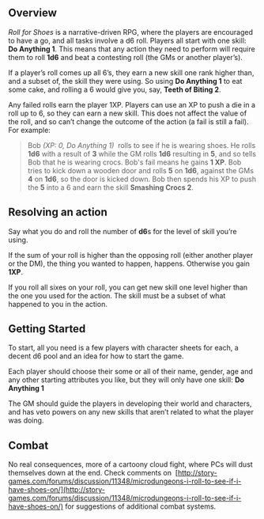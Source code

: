 ## Overview
*Roll for Shoes* is a narrative-driven RPG, where the players are encouraged to have a go, and all tasks involve a d6 roll. Players all start with one skill: **Do Anything 1**. This means that any action they need to perform will require them to roll **1d6** and beat a contesting roll (the GMs or another player’s).

If a player’s roll comes up all 6’s, they earn a new skill one rank higher than, and a subset of, the skill they were using. So using **Do Anything 1** to eat some cake, and rolling a 6 would give you, say, **Teeth of Biting 2**.

Any failed rolls earn the player 1XP. Players can use an XP to push a die in a roll up to 6, so they can earn a new skill. This does not affect the value of the roll, and so can’t change the outcome of the action (a fail is still a fail). For example:

>Bob *(XP: 0, Do Anything 1)*  rolls to see if he is wearing shoes. He rolls **1d6** with a result of **3** while the GM rolls **1d6** resulting in **5**, and so tells Bob that he is wearing crocs. Bob's fail means he gains **1 XP**. 
>Bob tries to kick down a wooden door and rolls **5** on **1d6**, against the GMs **4** on **1d6**, so the door is kicked down. Bob then spends his XP to push the **5** into a 6 and earn the skill **Smashing Crocs 2**.
## Resolving an action
Say what you do and roll the number of **d6**s for the level of skill you’re using.

If the sum of your roll is higher than the opposing roll (either another player or the DM), the thing you wanted to happen, happens. Otherwise you gain **1XP**.

If you roll all sixes on your roll, you can get new skill one level higher than the one you used for the action. The skill must be a subset of what happened to you in the action.
## Getting Started

To start, all you need is a few players with character sheets for each, a decent d6 pool and an idea for how to start the game.

Each player should choose their some or all of their name, gender, age and any other starting attributes you like, but they will only have one skill: **Do Anything 1**

The GM should guide the players in developing their world and characters, and has veto powers on any new skills that aren’t related to what the player was doing.
## Combat
No real consequences, more of a cartoony cloud fight, where PCs will dust themselves down at the end. Check comments on  [http://story-games.com/forums/discussion/11348/microdungeons-i-roll-to-see-if-i-have-shoes-on/](http://story-games.com/forums/discussion/11348/microdungeons-i-roll-to-see-if-i-have-shoes-on/) for suggestions of additional combat systems.